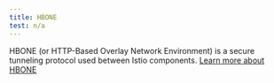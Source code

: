```yaml
---
title: HBONE
test: n/a
---
```


HBONE (or HTTP-Based Overlay Network Environment) is a secure tunneling protocol used between Istio components.
[Learn more about HBONE](/docs/ambient/architecture/hbone/)
